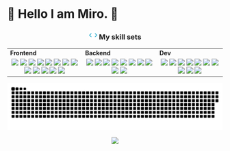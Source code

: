 
# 👋 Hello I am Miro. 👋
<h3 align="center"><img src="https://github.com/SteveChen0810/SteveChen0810/blob/main/code.gif" height="20"/> My skill sets</h3>

<div align="center" style="witdh:100%"> 
  <table>
    <tr>
      <td valign="center" width="100px"><b>Frontend<b></td>
      <td valign="center" width="100px"><b>Backend<b></td>
      <td valign="center" width="100px"><b>Dev<b></td>
    </tr>
    <tr>
      <td valign="center" align="center" width="300px">
        <img src="https://img.shields.io/badge/HTML-blue" /> 
        <img src="https://img.shields.io/badge/CSS-blue" />
        <img src="https://img.shields.io/badge/JavaScript-blue" /> 
        <img src="https://img.shields.io/badge/TypeScript-blue" />
        <img src="https://img.shields.io/badge/React-blue" /> 
        <img src="https://img.shields.io/badge/Vue-blue" /> 
        <img src="https://img.shields.io/badge/Angular-blue" /> 
        <img src="https://img.shields.io/badge/Bootstrap-blue" /> 
        <img src="https://img.shields.io/badge/Tailwind-blue" /> 
        <img src="https://img.shields.io/badge/Next-blue" /> 
        <img src="https://img.shields.io/badge/Nuxt-blue" /> 
        <img src="https://img.shields.io/badge/Shopify-blue" /> 
        <img src="https://img.shields.io/badge/Chart.js-blue" />
      </td>      
      <td valign="center" align="center" width="300px">
        <img src="https://img.shields.io/badge/Django-blue" /> 
        <img src="https://img.shields.io/badge/Python-blue" /> 
        <img src="https://img.shields.io/badge/Selenium-blue" />       
        <img src="https://img.shields.io/badge/Rails-blue" /> 
        <img src="https://img.shields.io/badge/BeautifulSoup-blue" /> 
        <img src="https://img.shields.io/badge/PHP-blue" /> 
        <img src="https://img.shields.io/badge/Laravel-blue" /> 
        <img src="https://img.shields.io/badge/Node.js-blue" /> 
        <img src="https://img.shields.io/badge/Express-blue" /> 
        <img src="https://img.shields.io/badge/Nest.js-blue" /> 
      </td>
      <td valign="center" align="center" width="300px">
        <img src="https://img.shields.io/badge/AWS-blue" /> 
        <img src="https://img.shields.io/badge/CI/CD-blue" /> 
        <img src="https://img.shields.io/badge/Docker-blue" /> 
        <img src="https://img.shields.io/badge/TDD-blue" /> 
        <img src="https://img.shields.io/badge/Jira-blue" /> 
        <img src="https://img.shields.io/badge/Tezos-blue" /> 
        <img src="https://img.shields.io/badge/MySQL-blue" /> 
        <img src="https://img.shields.io/badge/NoSQL-blue" /> 
        <img src="https://img.shields.io/badge/MongoDB-blue" /> 
        <img src="https://img.shields.io/badge/PostgreSQL-blue" /> 
      </td>
    </tr>
  </table>
</div>
<a href=#><img src="contributions.svg"></a>
<p align="center">
  <img src="https://capsule-render.vercel.app/api?type=waving&color=gradient&height=65&section=footer"/>
</p>
